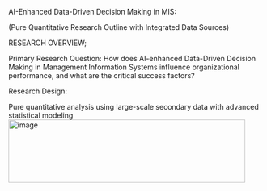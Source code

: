 AI-Enhanced Data-Driven Decision Making in MIS:

(Pure Quantitative Research Outline with Integrated Data Sources)


RESEARCH OVERVIEW;

Primary Research Question: How does AI-enhanced Data-Driven Decision Making in Management Information Systems influence organizational performance, and what are the critical success factors?

Research Design:

Pure quantitative analysis using large-scale secondary data with advanced statistical modeling
<img width="468" height="125" alt="image" src="https://github.com/user-attachments/assets/3f01ec2e-c9f9-4515-be78-acd640709691" />
